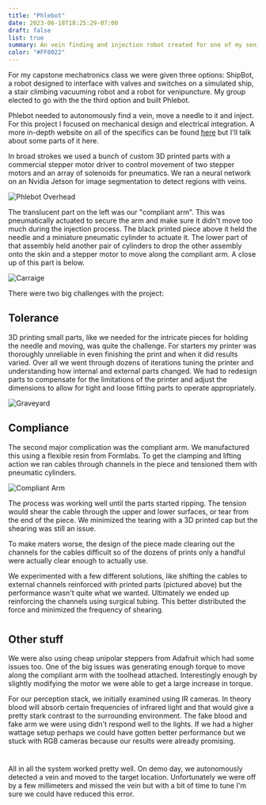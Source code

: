 ```yaml
---
title: "Phlebot"
date: 2023-06-18T18:25:29-07:00
draft: false
list: true
summary: An vein finding and injection robot created for one of my senior capstones
color: "#FF0022"
---
```


For my capstone mechatronics class we were given three options: ShipBot, a robot designed to interface with valves and switches on a simulated ship, a stair climbing vacuuming robot and a robot for venipuncture. My group elected to go with the the third option and built Phlebot.

Phlebot needed to autonomously find a vein, move a needle to it and inject. For this project I focused on mechanical design and electrical integration. A more in-depth website on all of the specifics can be found [here](https://sites.google.com/andrew.cmu.edu/cmumechatronics2023teamd/media?authuser=1) but I'll talk about some parts of it here.

In broad strokes we used a bunch of custom 3D printed parts with a commercial stepper motor driver to control movement of two stepper motors and an array of solenoids for pneumatics. We ran a neural network on an Nvidia Jetson for image segmentation to detect regions with veins.

![Phlebot Overhead](../imgs/Phlebot-Overhead.jpg "Overhead shot of the robot")

The translucent part on the left was our "compliant arm". This was pneumatically actuated to secure the arm and make sure it didn't move too much during the injection process. The black printed piece above it held the needle and a miniature pneumatic cylinder to actuate it. The lower part of that assembly held another pair of cylinders to drop the other assembly onto the skin and a stepper motor to move along the compliant arm. A close up of this part is below.

![Carraige](../imgs/Carriage.jpg "Toolhead carriage prototype")

There were two big challenges with the project:

## Tolerance

3D printing small parts, like we needed for the intricate pieces for holding the needle and moving, was quite the challenge. For starters my printer was thoroughly unreliable in even finishing the print and when it did results varied. Over all we went through dozens of iterations tuning the printer and understanding how internal and external parts changed. We had to redesign parts to compensate for the limitations of the printer and adjust the dimensions to allow for tight and loose fitting parts to operate appropriately.

![Graveyard](../img/prints.jpg "The graveyard of failed prints")

## Compliance

The second major complication was the compliant arm. We manufactured this using a flexible resin from Formlabs. To get the clamping and lifting action we ran cables through channels in the piece and tensioned them with pneumatic cylinders.

![Compliant Arm](../imgs/Compliant.jpg "Compliant arm prototype")

The process was working well until the parts started ripping. The tension would shear the cable through the upper and lower surfaces, or tear from the end of the piece. We minimized the tearing with a 3D printed cap but the shearing was still an issue.

To make maters worse, the design of the piece made clearing out the channels for the cables difficult so of the dozens of prints only a handful were actually clear enough to actually use. 

We experimented with a few different solutions, like shifting the cables to external channels reinforced with printed parts (pictured above) but the performance wasn't quite what we wanted. Ultimately we ended up reinforcing the channels using surgical tubing. This better distributed the force and minimized the frequency of shearing.

#

## Other stuff

We were also using cheap unipolar steppers from Adafruit which had some issues too. One of the big issues was generating enough torque to move along the compliant arm with the toolhead attached. Interestingly enough by slightly modifying the motor we were able to get a large increase in torque.

For our perception stack, we initially examined using IR cameras. In theory blood will absorb certain frequencies of infrared light and that would give a pretty stark contrast to the surrounding environment. The fake blood and fake arm we were using didn't respond well to the lights. If we had a higher wattage setup perhaps we could have gotten better performance but we stuck with RGB cameras because our results were already promising.

#
All in all the system worked pretty well. On demo day, we autonomously detected a vein and moved to the target location. Unfortunately we were off by a few millimeters and missed the vein but with a bit of time to tune I'm sure we could have reduced this error.